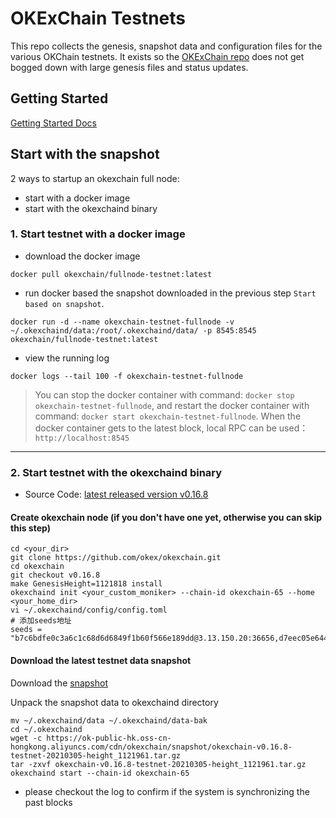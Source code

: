 # OKExChain Testnets

This repo collects the genesis, snapshot data and configuration files for the various OKChain
testnets. It exists so the [OKExChain repo](https://github.com/okex/okexchain)
does not get bogged down with large genesis files and status updates.

## Getting Started

[Getting Started Docs](https://okexchain-docs.readthedocs.io/en/latest/getting-start/join-okexchain-testnet.html)

## Start with the snapshot
2 ways to startup an okexchain full node: 
- start with a docker image
- start with the okexchaind binary

### 1. Start testnet with a docker image
- download the docker image
```
docker pull okexchain/fullnode-testnet:latest
```

- run docker based the snapshot downloaded in the previous step `Start based on snapshot`.
```
docker run -d --name okexchain-testnet-fullnode -v ~/.okexchaind/data:/root/.okexchaind/data/ -p 8545:8545 okexchain/fullnode-testnet:latest
```

- view the running log
```
docker logs --tail 100 -f okexchain-testnet-fullnode
```

> You can stop the docker container with command: `docker stop okexchain-testnet-fullnode`, and restart the docker container with command: `docker start okexchain-testnet-fullnode`. 
When the docker container gets to the latest block, local RPC can be used：`http://localhost:8545`

___
### 2. Start testnet with the okexchaind binary
- Source Code: [latest released version v0.16.8](https://github.com/okex/okexchain/releases/tag/v0.16.8)

#### Create okexchain node (if you don't have one yet, otherwise you can skip this step)
```shell script
cd <your_dir>
git clone https://github.com/okex/okexchain.git
cd okexchain
git checkout v0.16.8
make GenesisHeight=1121818 install
okexchaind init <your_custom_moniker> --chain-id okexchain-65 --home <your_home_dir>
vi ~/.okexchaind/config/config.toml
# 添加seeds地址
seeds = "b7c6bdfe0c3a6c1c68d6d6849f1b60f566e189dd@3.13.150.20:36656,d7eec05e6449945c8e0fd080d58977d671eae588@35.176.111.229:36656,223b5b41d1dba9057401def49b456630e1ab2599@18.162.106.25:36656"
````

#### Download the latest testnet data snapshot

Download the [snapshot](https://ok-public-hk.oss-cn-hongkong.aliyuncs.com/cdn/okexchain/snapshot/okexchain-v0.16.8-testnet-20210305-height_1121961.tar.gz)

Unpack the snapshot data to okexchaind directory
```
mv ~/.okexchaind/data ~/.okexchaind/data-bak
cd ~/.okexchaind 
wget -c https://ok-public-hk.oss-cn-hongkong.aliyuncs.com/cdn/okexchain/snapshot/okexchain-v0.16.8-testnet-20210305-height_1121961.tar.gz
tar -zxvf okexchain-v0.16.8-testnet-20210305-height_1121961.tar.gz
okexchaind start --chain-id okexchain-65 
```
- please checkout the log to confirm if the system is synchronizing the past blocks






